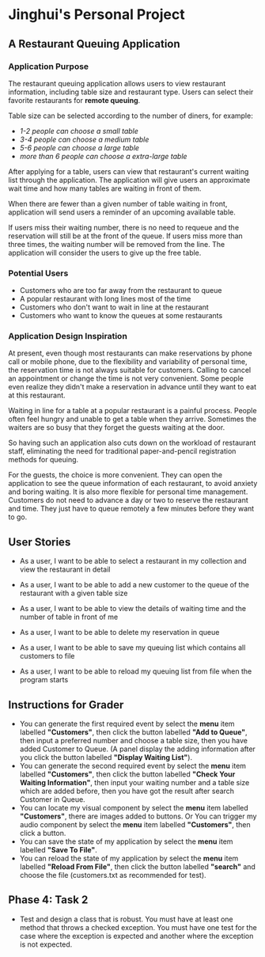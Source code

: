 # Jinghui's Personal Project

## A Restaurant Queuing Application

### Application Purpose

The restaurant queuing application allows users to view restaurant information, including table size and restaurant type. 
Users can select their favorite restaurants for **remote queuing**. 

Table size can be selected according to the number of diners, for example:
 - *1-2 people can choose a small table*
 - *3-4 people can choose a medium table*
 - *5-6 people can choose a large table*
 - *more than 6 people can choose a extra-large table*
 
After applying for a table, users can view that restaurant's current waiting list through the application. 
The application will give users an approximate wait time and how many tables are waiting in front of them.

When there are fewer than a given number of table waiting in front, application will send users a reminder of an upcoming available table. 

If users miss their waiting number, there is no need to requeue and the reservation will still be at the front of the queue. 
If users miss more than three times, the waiting number will be removed from the line. The application will consider the users to give up the free table.

### Potential Users

- Customers who are too far away from the restaurant to queue
- A popular restaurant with long lines most of the time
- Customers who don't want to wait in line at the restaurant
- Customers who want to know the queues at some restaurants

### Application Design Inspiration

At present, even though most restaurants can make reservations by phone call or mobile phone, due to the flexibility and variability of personal time, the reservation time is not always suitable for customers. Calling to cancel an appointment or change the time is not very convenient. Some people even realize they didn't make a reservation in advance until they want to eat at this restaurant.

Waiting in line for a table at a popular restaurant is a painful process. People often feel hungry and unable to get a table when they arrive. Sometimes the waiters are so busy that they forget the guests waiting at the door.

So having such an application also cuts down on the workload of restaurant staff, eliminating the need for traditional paper-and-pencil registration methods for queuing.

For the guests, the choice is more convenient. They can open the application to see the queue information of each restaurant, to avoid anxiety and boring waiting. It is also more flexible for personal time management. Customers do not need to advance a day or two to reserve the restaurant and time. They just have to queue remotely a few minutes before they want to go.

## User Stories
- As a user, I want to be able to select a restaurant in my collection and view the restaurant in detail
- As a user, I want to be able to add a new customer to the queue of the restaurant with a given table size
- As a user, I want to be able to view the details of waiting time and the number of table in front of me
- As a user, I want to be able to delete my reservation in queue

- As a user, I want to be able to save my queuing list which contains all customers to file
- As a user, I want to be able to reload my queuing list from file when the program starts

## Instructions for Grader
- You can generate the first required event by select the **menu** item labelled **"Customers"**, then click the button labelled **"Add to Queue"**, then input a preferred number and choose a table size, then you have added Customer to Queue.
  (A panel display the adding information after you click the button labelled **"Display Waiting List"**).
- You can generate the second required event by select the **menu** item labelled **"Customers"**, then click the button labelled **"Check Your Waiting Information"**, then input your waiting number and a table size which are added before, then you have got the result after search Customer in Queue.
- You can locate my visual component by select the **menu** item labelled **"Customers"**, there are images added to buttons. 
  Or You can trigger my audio component by select the **menu** item labelled **"Customers"**, then click a button.
- You can save the state of my application by select the **menu** item labelled **"Save To File"**.
- You can reload the state of my application by select the **menu** item labelled **"Reload From File"**, then click the button labelled **"search"** and choose the file (customers.txt as recommended for test). 

## Phase 4: Task 2
- Test and design a class that is robust.  You must have at least one method that throws a checked exception.  You must have one test for the case where the exception is expected and another where the exception is not expected.
